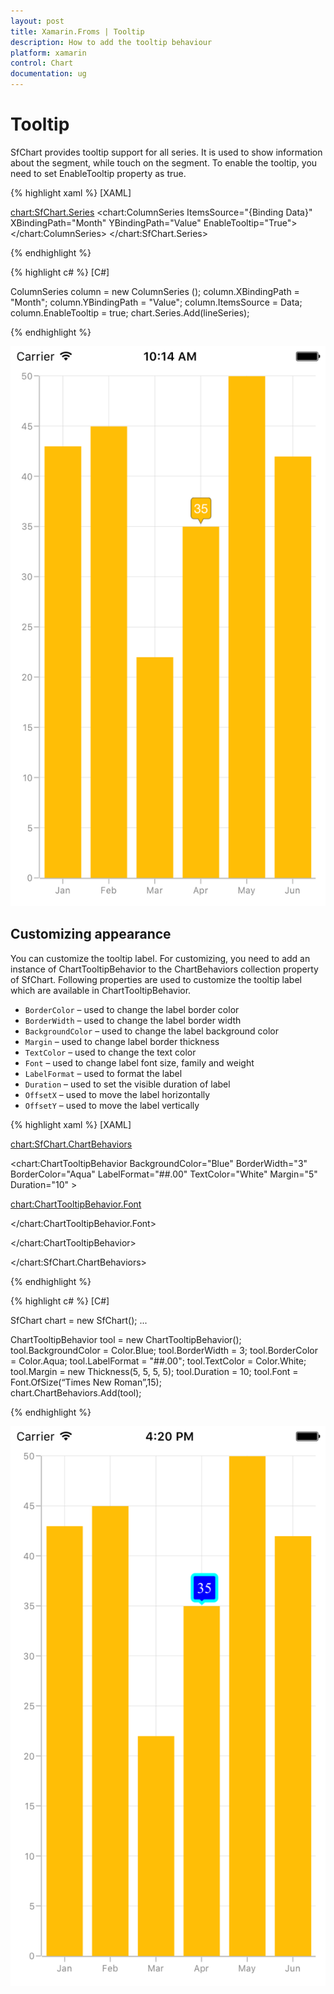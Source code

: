 ```yaml
---
layout: post
title: Xamarin.Froms | Tooltip
description: How to add the tooltip behaviour
platform: xamarin
control: Chart
documentation: ug
---
```


# Tooltip

SfChart provides tooltip support for all series. It is used to show information about the segment, while touch on
the segment. To enable the tooltip, you need to set EnableTooltip property as true.


{% highlight xaml %}
[XAML]

<chart:SfChart.Series>
<chart:ColumnSeries ItemsSource="{Binding Data}" XBindingPath="Month" 
YBindingPath="Value" EnableTooltip="True">
</chart:ColumnSeries>
</chart:SfChart.Series>

{% endhighlight %}

{% highlight c# %}
[C#]

ColumnSeries column = new ColumnSeries ();
column.XBindingPath = "Month";
column.YBindingPath = "Value";
column.ItemsSource = Data;
column.EnableTooltip = true;
chart.Series.Add(lineSeries);	

{% endhighlight %}

![](tooltip_images/tooltip1.png)


## Customizing appearance

You can customize the tooltip label. For customizing, you need to add an instance of ChartTooltipBehavior to
the ChartBehaviors collection property of SfChart. Following properties are used to customize the tooltip label
which are available in ChartTooltipBehavior.

* `BorderColor` – used to change the label border color
* `BorderWidth` – used to change the label border width
* `BackgroundColor` – used to change the label background color
* `Margin` – used to change label border thickness
* `TextColor` – used to change the text color
* `Font` – used to change label font size, family and weight
* `LabelFormat` – used to format the label
* `Duration` – used to set the visible duration of label
* `OffsetX` – used to move the label horizontally
* `OffsetY` – used to move the label vertically


{% highlight xaml %}
[XAML]

<chart:SfChart.ChartBehaviors>

<chart:ChartTooltipBehavior BackgroundColor="Blue" BorderWidth="3" 
BorderColor="Aqua" LabelFormat="##.00" TextColor="White" 
Margin="5" Duration="10" >

<chart:ChartTooltipBehavior.Font>

<Font FontSize="15" FontFamily="Times New Roman"/>

</chart:ChartTooltipBehavior.Font>

</chart:ChartTooltipBehavior>

</chart:SfChart.ChartBehaviors>


{% endhighlight %}

{% highlight c# %}
[C#]

SfChart chart = new SfChart();
...

ChartTooltipBehavior tool = new ChartTooltipBehavior();
tool.BackgroundColor = Color.Blue;
tool.BorderWidth = 3;
tool.BorderColor = Color.Aqua;
tool.LabelFormat = "##.00";
tool.TextColor = Color.White;
tool.Margin = new Thickness(5, 5, 5, 5);
tool.Duration = 10;
tool.Font = Font.OfSize(“Times New Roman”,15);	
chart.ChartBehaviors.Add(tool);

{% endhighlight %}

![](tooltip_images/tooltip2.png)
